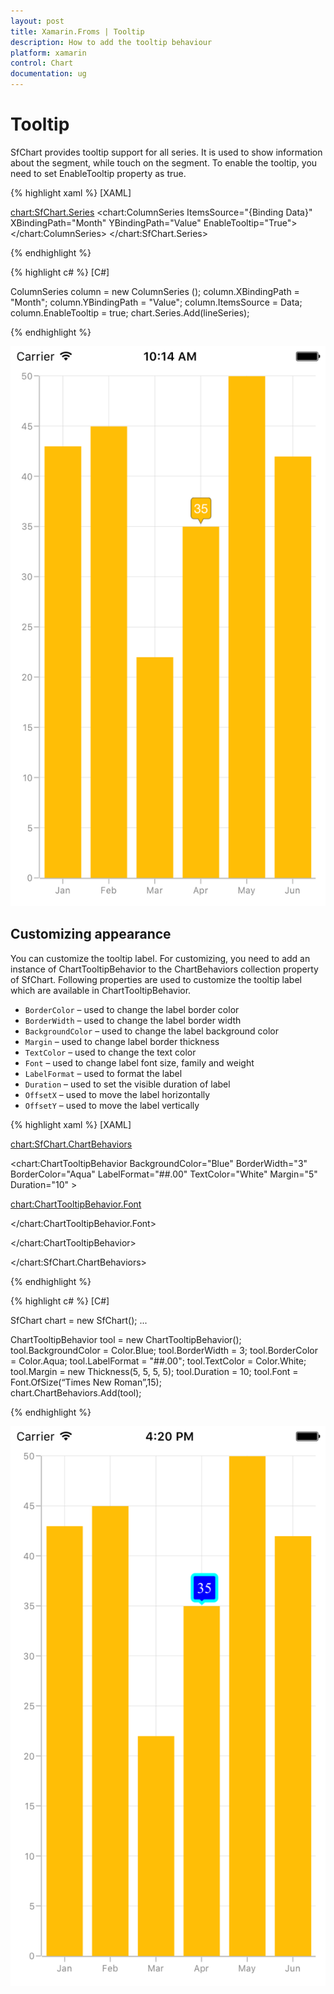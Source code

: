 ```yaml
---
layout: post
title: Xamarin.Froms | Tooltip
description: How to add the tooltip behaviour
platform: xamarin
control: Chart
documentation: ug
---
```


# Tooltip

SfChart provides tooltip support for all series. It is used to show information about the segment, while touch on
the segment. To enable the tooltip, you need to set EnableTooltip property as true.


{% highlight xaml %}
[XAML]

<chart:SfChart.Series>
<chart:ColumnSeries ItemsSource="{Binding Data}" XBindingPath="Month" 
YBindingPath="Value" EnableTooltip="True">
</chart:ColumnSeries>
</chart:SfChart.Series>

{% endhighlight %}

{% highlight c# %}
[C#]

ColumnSeries column = new ColumnSeries ();
column.XBindingPath = "Month";
column.YBindingPath = "Value";
column.ItemsSource = Data;
column.EnableTooltip = true;
chart.Series.Add(lineSeries);	

{% endhighlight %}

![](tooltip_images/tooltip1.png)


## Customizing appearance

You can customize the tooltip label. For customizing, you need to add an instance of ChartTooltipBehavior to
the ChartBehaviors collection property of SfChart. Following properties are used to customize the tooltip label
which are available in ChartTooltipBehavior.

* `BorderColor` – used to change the label border color
* `BorderWidth` – used to change the label border width
* `BackgroundColor` – used to change the label background color
* `Margin` – used to change label border thickness
* `TextColor` – used to change the text color
* `Font` – used to change label font size, family and weight
* `LabelFormat` – used to format the label
* `Duration` – used to set the visible duration of label
* `OffsetX` – used to move the label horizontally
* `OffsetY` – used to move the label vertically


{% highlight xaml %}
[XAML]

<chart:SfChart.ChartBehaviors>

<chart:ChartTooltipBehavior BackgroundColor="Blue" BorderWidth="3" 
BorderColor="Aqua" LabelFormat="##.00" TextColor="White" 
Margin="5" Duration="10" >

<chart:ChartTooltipBehavior.Font>

<Font FontSize="15" FontFamily="Times New Roman"/>

</chart:ChartTooltipBehavior.Font>

</chart:ChartTooltipBehavior>

</chart:SfChart.ChartBehaviors>


{% endhighlight %}

{% highlight c# %}
[C#]

SfChart chart = new SfChart();
...

ChartTooltipBehavior tool = new ChartTooltipBehavior();
tool.BackgroundColor = Color.Blue;
tool.BorderWidth = 3;
tool.BorderColor = Color.Aqua;
tool.LabelFormat = "##.00";
tool.TextColor = Color.White;
tool.Margin = new Thickness(5, 5, 5, 5);
tool.Duration = 10;
tool.Font = Font.OfSize(“Times New Roman”,15);	
chart.ChartBehaviors.Add(tool);

{% endhighlight %}

![](tooltip_images/tooltip2.png)
